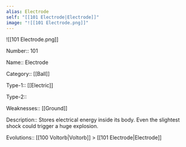 ```yaml
---
alias: Electrode
self: "[[101 Electrode|Electrode]]"
image: "![[101 Electrode.png]]"
---
```


![[101 Electrode.png]]


Number:: 101

Name:: Electrode

Category:: [[Ball]]

Type-1:: [[Electric]]

Type-2:: 

Weaknesses:: [[Ground]] 

Description:: Stores electrical energy inside its body. Even the slightest shock could trigger a huge explosion.

Evolutions:: [[100 Voltorb|Voltorb]] > [[101 Electrode|Electrode]]